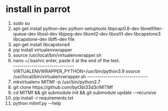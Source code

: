 # install in parrot

<ol>
  <li>sudo su</li>
    <li>apt-get install python-dev python-setuptools libpcap0.8-dev libnetfilter-queue-dev libssl-dev libjpeg-dev libxml2-dev libxslt1-dev libcapstone3 libcapstone-dev libffi-dev file</li>
      <li>apt-get install libcapstone4</li>
       <li>pip install virtualenvwrapper</li>
        <li>source /usr/local/bin/virtualenvwrapper.sh</li>
          <li>nano ~/.bashrc enter, paste it at the end of the text.</li>
------------------------------
 VIRTUALENVWRAPPER_PYTHON=/usr/bin/python3.9
 source /usr/local/bin/virtualenvwrapper.sh        
------------------------------
           <li>mkvirtualenv MITMf -p /usr/bin/python2.7</li>
             <li>git clone https://github.com/byt3bl33d3r/MITMf</li>
               <li>cd MITMf && git submodule init && git submodule update --recursive</li>
                 <li>pip install -r requirements.txt</li>
                   <li>python mitmf.py --help</li>
                 
